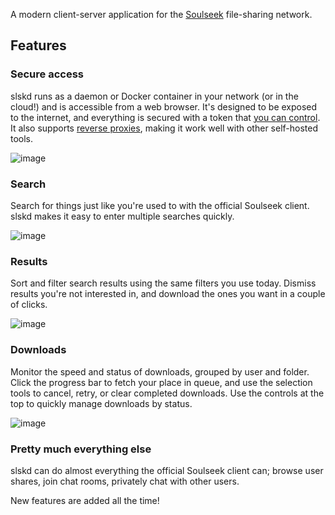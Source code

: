 A modern client-server application for the [Soulseek](https://www.slsknet.org/news/) file-sharing network.

## Features

### Secure access

slskd runs as a daemon or Docker container in your network (or in the cloud!) and is accessible from a web browser.  It's designed to be exposed to the internet, and everything is secured with a token that [you can control](https://github.com/slskd/slskd/blob/master/docs/config.md#authentication).  It also supports [reverse proxies](https://github.com/slskd/slskd/blob/master/docs/reverse_proxy.md), making it work well with other self-hosted tools.

![image](https://user-images.githubusercontent.com/17145758/193290217-0e6d87f5-a547-4451-8d90-d554a902716c.png)

### Search

Search for things just like you're used to with the official Soulseek client.  slskd makes it easy to enter multiple searches quickly.

![image](https://user-images.githubusercontent.com/17145758/193286989-30bd524d-81b6-4721-bd72-e4438c2b7b69.png)

### Results

Sort and filter search results using the same filters you use today.  Dismiss results you're not interested in, and download the ones you want in a couple of clicks.

![image](https://user-images.githubusercontent.com/17145758/193288396-dc3cc83d-6d93-414a-93f6-cea0696ac245.png)

### Downloads

Monitor the speed and status of downloads, grouped by user and folder.  Click the progress bar to fetch your place in queue, and use the selection tools to cancel, retry, or clear completed downloads.  Use the controls at the top to quickly manage downloads by status.

![image](https://user-images.githubusercontent.com/17145758/193289840-3aee153f-3656-4f15-b086-8b1ca25d38bb.png)

### Pretty much everything else

slskd can do almost everything the official Soulseek client can; browse user shares, join chat rooms, privately chat with other users.

New features are added all the time!
